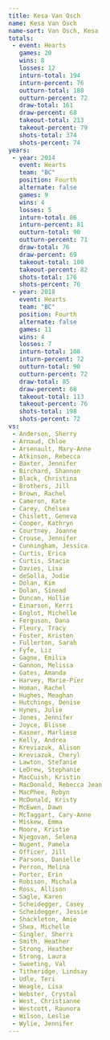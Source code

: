 ```yaml
---
title: Kesa Van Osch
name: Kesa Van Osch
name-sort: Van Osch, Kesa
totals:
 - event: Hearts
   games: 20
   wins: 8
   losses: 12
   inturn-total: 194
   inturn-percent: 76
   outturn-total: 180
   outturn-percent: 72
   draw-total: 161
   draw-percent: 68
   takeout-total: 213
   takeout-percent: 79
   shots-total: 374
   shots-percent: 74
years:
 - year: 2014
   event: Hearts
   team: "BC"
   position: Fourth
   alternate: false
   games: 9
   wins: 4
   losses: 5
   inturn-total: 86
   inturn-percent: 81
   outturn-total: 90
   outturn-percent: 71
   draw-total: 76
   draw-percent: 69
   takeout-total: 100
   takeout-percent: 82
   shots-total: 176
   shots-percent: 76
 - year: 2018
   event: Hearts
   team: "BC"
   position: Fourth
   alternate: false
   games: 11
   wins: 4
   losses: 7
   inturn-total: 108
   inturn-percent: 72
   outturn-total: 90
   outturn-percent: 72
   draw-total: 85
   draw-percent: 66
   takeout-total: 113
   takeout-percent: 76
   shots-total: 198
   shots-percent: 72
vs:
 - Anderson, Sherry
 - Arnaud, Chloe
 - Arsenault, Mary-Anne
 - Atkinson, Rebecca
 - Baxter, Jennifer
 - Birchard, Shannon
 - Black, Christina
 - Brothers, Jill
 - Brown, Rachel
 - Cameron, Kate
 - Carey, Chelsea
 - Chislett, Geneva
 - Cooper, Kathryn
 - Courtney, Joanne
 - Crouse, Jennifer
 - Cunningham, Jessica
 - Curtis, Erica
 - Curtis, Stacie
 - Davies, Lisa
 - deSolla, Jodie
 - Dolan, Kim
 - Dolan, Sinead
 - Duncan, Hollie
 - Einarson, Kerri
 - Englot, Michelle
 - Ferguson, Dana
 - Fleury, Tracy
 - Foster, Kristen
 - Fullerton, Sarah
 - Fyfe, Liz
 - Gagne, Emilia
 - Gannon, Melissa
 - Gates, Amanda
 - Harvey, Marie-Pier
 - Homan, Rachel
 - Hughes, Meaghan
 - Hutchings, Denise
 - Hynes, Julie
 - Jones, Jennifer
 - Joyce, Blisse
 - Kasner, Marliese
 - Kelly, Andrea
 - Kreviazuk, Alison
 - Kreviazuk, Cheryl
 - Lawton, Stefanie
 - LeDrew, Stephanie
 - MacCuish, Kristin
 - MacDonald, Rebecca Jean
 - MacPhee, Robyn
 - McDonald, Kristy
 - McEwen, Dawn
 - McTaggart, Cary-Anne
 - Miskew, Emma
 - Moore, Kristie
 - Njegovan, Selena
 - Nugent, Pamela
 - Officer, Jill
 - Parsons, Danielle
 - Perron, Melina
 - Porter, Erin
 - Robison, Michala
 - Ross, Allison
 - Sagle, Karen
 - Scheidegger, Casey
 - Scheidegger, Jessie
 - Shackleton, Amie
 - Shea, Michelle
 - Singler, Sherri
 - Smith, Heather
 - Strong, Heather
 - Strong, Laura
 - Sweeting, Val
 - Titheridge, Lindsay
 - Udle, Teri
 - Weagle, Lisa
 - Webster, Crystal
 - West, Christianne
 - Westcott, Raunora
 - Wilson, Leslie
 - Wylie, Jennifer
---
```

